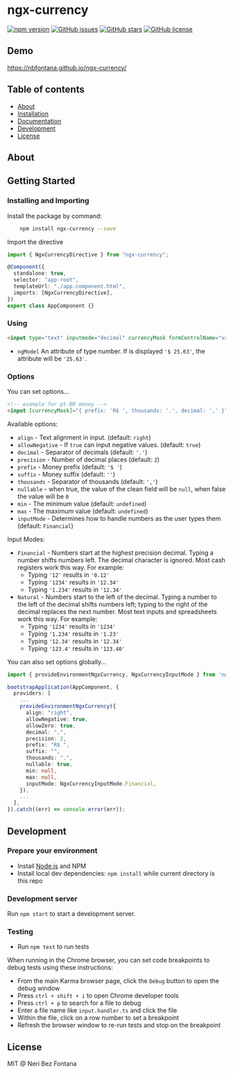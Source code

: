 # ngx-currency

[![npm version](https://badge.fury.io/js/ngx-currency.png)](http://badge.fury.io/js/ngx-currency)
[![GitHub issues](https://img.shields.io/github/issues/nbfontana/ngx-currency.png)](https://github.com/nbfontana/ngx-currency/issues)
[![GitHub stars](https://img.shields.io/github/stars/nbfontana/ngx-currency.png)](https://github.com/nbfontana/ngx-currency/stargazers)
[![GitHub license](https://img.shields.io/badge/license-MIT-blue.png)](https://raw.githubusercontent.com/nbfontana/ngx-currency/master/LICENSE)

## Demo

https://nbfontana.github.io/ngx-currency/

## Table of contents

- [About](#about)
- [Installation](#installation)
- [Documentation](https://nbfontana.github.io/ngx-currency/docs/)
- [Development](#development)
- [License](#license)

## About

## Getting Started

### Installing and Importing

Install the package by command:

```sh
    npm install ngx-currency --save
```

Import the directive

```ts
import { NgxCurrencyDirective } from "ngx-currency";

@Component({
  standalone: true,
  selector: "app-root",
  templateUrl: "./app.component.html",
  imports: [NgxCurrencyDirective],
})
export class AppComponent {}
```

### Using

```html
<input type="text" inputmode="decimal" currencyMask formControlName="value" />
```

- `ngModel` An attribute of type number. If is displayed `'$ 25.63'`, the attribute will be `'25.63'`.

### Options

You can set options...

```html
<!-- example for pt-BR money -->
<input [currencyMask]="{ prefix: 'R$ ', thousands: '.', decimal: ',' }" formControlName="value" />
```

Available options:

- `align` - Text alignment in input. (default: `right`)
- `allowNegative` - If `true` can input negative values. (default: `true`)
- `decimal` - Separator of decimals (default: `'.'`)
- `precision` - Number of decimal places (default: `2`)
- `prefix` - Money prefix (default: `'$ '`)
- `suffix` - Money suffix (default: `''`)
- `thousands` - Separator of thousands (default: `','`)
- `nullable` - when true, the value of the clean field will be `null`, when false the value will be `0`
- `min` - The minimum value (default: `undefined`)
- `max` - The maximum value (default: `undefined`)
- `inputMode` - Determines how to handle numbers as the user types them (default: `Financial`)

Input Modes:

- `Financial` - Numbers start at the highest precision decimal. Typing a number shifts numbers left.
  The decimal character is ignored. Most cash registers work this way. For example:
  - Typing `'12'` results in `'0.12'`
  - Typing `'1234'` results in `'12.34'`
  - Typing `'1.234'` results in `'12.34'`
- `Natural` - Numbers start to the left of the decimal. Typing a number to the left of the decimal shifts
  numbers left; typing to the right of the decimal replaces the next number. Most text inputs
  and spreadsheets work this way. For example:
  - Typing `'1234'` results in `'1234'`
  - Typing `'1.234'` results in `'1.23'`
  - Typing `'12.34'` results in `'12.34'`
  - Typing `'123.4'` results in `'123.40'`

You can also set options globally...

```ts
import { provideEnvironmentNgxCurrency, NgxCurrencyInputMode } from 'ngx-currency';

bootstrapApplication(AppComponent, {
  providers: [
    ...
    provideEnvironmentNgxCurrency({
      align: "right",
      allowNegative: true,
      allowZero: true,
      decimal: ",",
      precision: 2,
      prefix: "R$ ",
      suffix: "",
      thousands: ".",
      nullable: true,
      min: null,
      max: null,
      inputMode: NgxCurrencyInputMode.Financial,
    }),
    ...
  ],
}).catch((err) => console.error(err));
```

## Development

### Prepare your environment

- Install [Node.js](http://nodejs.org/) and NPM
- Install local dev dependencies: `npm install` while current directory is this repo

### Development server

Run `npm start` to start a development server.

### Testing

- Run `npm test` to run tests

When running in the Chrome browser, you can set code breakpoints to debug tests using these instructions:

- From the main Karma browser page, click the `Debug` button to open the debug window
- Press `ctrl + shift + i` to open Chrome developer tools
- Press `ctrl + p` to search for a file to debug
- Enter a file name like `input.handler.ts` and click the file
- Within the file, click on a row number to set a breakpoint
- Refresh the browser window to re-run tests and stop on the breakpoint

## License

MIT @ Neri Bez Fontana
